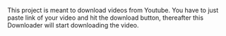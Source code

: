 
This project is meant to download videos from Youtube. You have to just paste link of your video and hit the download button, thereafter this Downloader will start downloading the video.  
